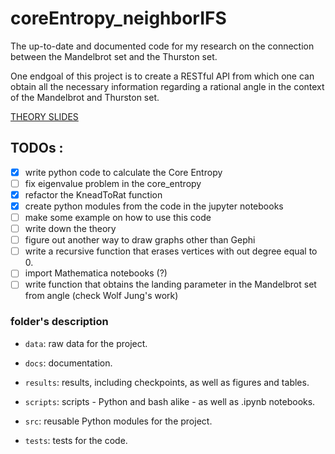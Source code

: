 # coreEntropy_neighborIFS
The up-to-date and documented code for my research on the connection between the Mandelbrot set and the Thurston set.

One endgoal of this project is to create a RESTful API from which one can obtain all the necessary information regarding a rational angle in the context of the Mandelbrot and Thurston set.  


[THEORY SLIDES](https://slides.com/silvas/qsconjcoreentropy)

## TODOs :
- [x] write python code to calculate the Core Entropy 
- [ ] fix eigenvalue problem in the core_entropy
- [x] refactor the KneadToRat function
- [x] create python modules from the code in the jupyter notebooks
- [ ] make some example on how to use this code
- [ ] write down the theory
- [ ] figure out another way to draw graphs other than Gephi
- [ ] write a recursive function that erases vertices with out degree equal to 0.
- [ ] import Mathematica notebooks (?)
- [ ] write function that obtains the landing parameter in the Mandelbrot set from angle (check Wolf Jung's work)

### folder's description
 
- `data`: raw data for the project. 

- `docs`: documentation. 

- `results`: results, including checkpoints, as well as figures and tables. 

- `scripts`: scripts - Python and bash alike - as well as .ipynb notebooks.

- `src`: reusable Python modules for the project. 

- `tests`: tests for the code.
